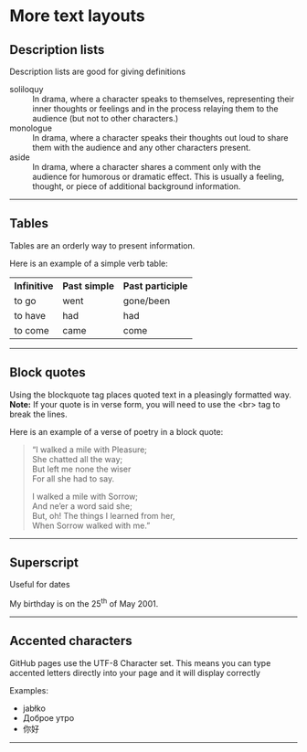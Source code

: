 <h1>More text layouts</h1>
<h2>Description lists</h2>
<p>Description lists are good for giving definitions</p>
<dl>
  <dt>soliloquy</dt>
  <dd>In drama, where a character speaks to themselves, representing their inner thoughts or feelings and in the process relaying them to the audience (but not to other characters.)</dd>
  <dt>monologue</dt>
  <dd>In drama, where a character speaks their thoughts out loud to share them with the audience and any other characters present.</dd>
  <dt>aside</dt>
  <dd>In drama, where a character shares a comment only with the audience for humorous or dramatic effect. This is usually a feeling, thought, or piece of additional background information.</dd>
</dl>

<hr>
<h2>Tables</h2>
<p>Tables are an orderly way to present information.</p>
<p>Here is an example of a simple verb table:</p>
<table>
  <tr><th>Infinitive</th><th>Past simple</th><th>Past participle</th></tr>
  <tr>
    <td>to go</td><td>went</td><td>gone/been</td>
  </tr>
   <tr>
    <td>to have</td><td>had</td><td>had</td>
  </tr>
  <tr>
    <td>to come</td><td>came</td><td>come</td>
  </tr>
  </table>
  

<hr>

<h2>Block quotes</h2>
<p>Using the blockquote tag places quoted text in a pleasingly formatted way. <b>Note:</b> If your quote is in verse form, you will need to use the &lt;br&gt; tag to break the lines.</p>
<p>Here is an example of a verse of poetry in a block quote:</p>

<blockquote cite="https://en.wikipedia.org/wiki/To_be,_or_not_to_be">
  <p>
    &ldquo;I walked a mile with Pleasure;<br>
    She chatted all the way;<br>
    But left me none the wiser<br>
    For all she had to say.
  </p>
  <p>I walked a mile with Sorrow;<br>
    And ne’er a word said she;<br>
    But, oh! The things I learned from her,<br>
    When Sorrow walked with me.&rdquo;
    </p>
</blockquote>
<hr>
<h2>Superscript</h2>
<p>Useful for dates</p>
<p>My birthday is on the 25<sup>th</sup> of May 2001.</p>
<hr>

<h2>Accented characters</h2>
<p>GitHub pages use the UTF-8 Character set. This means you can type accented letters directly into your page and it will display correctly</p>
<p>Examples:</p>
<ul>
    <li lang="pl">jabłko</li>
    <li lang="ru">Доброе утро</li>
    <li lang="zh-Hans">你好</li>
</ul>
<hr>

